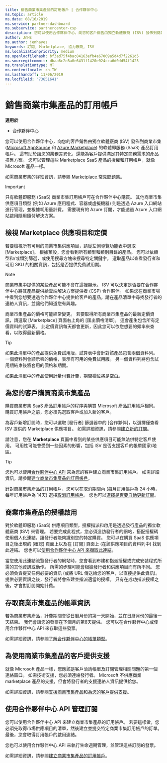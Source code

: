 ```yaml
---
title: 銷售商業市集產品的訂用帳戶 | 合作夥伴中心
ms.topic: article
ms.date: 08/16/2019
ms.service: partner-dashboard
ms.subservice: partnercenter-csp
description: 您可以使用合作夥伴中心，向您的客戶銷售由獨立軟體廠商 (ISV) 發佈到商業市集的軟體即服務 (SaaS) 產品訂用帳戶。
author: JnHs
ms.author: jenhayes
keywords: 訂閱, Marketplace, 協力廠商, ISV
ms.localizationpriority: medium
ms.openlocfilehash: bf3ad75f4bac84163efb4a67009a5d4d7f2261d5
ms.sourcegitcommit: dbaa6c2e8a0e6431f1420e024cca6d0dd54f1425
ms.translationtype: MT
ms.contentlocale: zh-TW
ms.lasthandoff: 11/06/2019
ms.locfileid: "73651641"
---
```

# <a name="sell-subscriptions-to-commercial-marketplace-products"></a>銷售商業市集產品的訂用帳戶

**適用於**

- 合作夥伴中心

您可以使用合作夥伴中心，向您的客戶銷售由獨立軟體廠商 (ISV) 發佈到商業市集 ([Microsoft AppSource](https://appsource.microsoft.com/) 和 [Azure Marketplace](https://azuremarketplace.microsoft.com/)) 的軟體即服務 (SaaS) 產品訂用帳戶。 這有助於讓您的業務差異化，還能為客戶提供滿足其特定商務需求的產品搭售方案。 您可以管理這些 Marketplace SaaS 產品的授權和訂用帳戶，就像 Microsoft 產品一樣。

如需商業市集的詳細資訊，請參閱 [Marketplace 常見問題集](https://docs.microsoft.com/azure/marketplace/marketplace-faq-publisher-guide)。

> [!IMPORTANT]
> 只有軟體即服務 (SaaS) 商業市集訂用帳戶可在合作夥伴中心購買。 其他商業市集供應項目類型 (例如 Azure 應用程式、容器或虛擬機器) 則是透過 Azure 入口網站進行管理，並根據耗用量計費。 需要現有的 Azure 訂閱，才能透過 Azure 入口網站啟用隨用隨付解決方案。

## <a name="view-marketplace-offers-and-pricing"></a>檢視 Marketplace 供應項目和定價

若要檢視所有可用的商業市集供應項目，請從左側導覽功能表中選取 [Marketplace]。 根據預設，您會看到所有類型和類別目錄的產品。 您可以依類型和/或類別篩選，或使用搜尋方塊來搜尋特定關鍵字。 選取產品以查看發行者和可用 SKU 的相關資訊，包括是否提供免費試用期。

> [!NOTE]
> 商業市集中提供的某些產品可能不會在這裡顯示。 ISV 可以決定是否要在合作夥伴中心將其產品提供給雲端解決方案提供者 (CSP) 合作夥伴。 如果您在商業市場中看到您想要透過合作夥伴中心提供給客戶的產品，請在產品清單中尋找發行者的連絡人資訊，並讓他們知道您有興趣。

商業市集產品的價格可能經常變更。 若要取得所有商業市集產品的最新定價資訊，請選取 [Marketplace] 頁面右上角的 [匯出價格清單]。 這會產生包含所有定價資料的試算表。 此定價資訊每天都會更新，因此您可以依您想要的頻率來查看，以取得最新價格。

> [!TIP]
> 如果此清單中的產品提供免費試用版，試算表中會針對該產品包含兩個資料列。 一個資料列會顯示零的價格，表示有可用的免費試用版。 另一個資料列將包含試用期結束後將套用的價格和期間。
>
> 如果此清單中的產品使用[計量付費](https://docs.microsoft.com/azure/marketplace/partner-center-portal/saas-metered-billing)計費，期間欄位將是空白。

## <a name="purchase-commercial-marketplace-products-for-your-customers"></a>為您的客戶購買商業市集產品

購買商業市集 SaaS 產品訂用帳戶的程序與購買 Microsoft 產品訂用帳戶相同。 購買訂用帳戶之前，您必須先選取客戶或加入新的客戶。

為客戶新增訂閱時，您可以選取 [發行者] 篩選器中的 [合作夥伴]，以選擇僅查看 ISV 提供的 Marketplace 供應項目。 如需詳細資訊，請參閱[建立新的訂閱](create-a-new-subscription.md)。

請注意，您在 **Marketplace** 頁面中看到的某些供應項目可能無法供特定客戶使用。 可用性可能會受到一些因素的影響，包括 ISV 是否支援客戶的帳單國家/地區。

> [!TIP]
> 您也可以使用[合作夥伴中心 API](https://docs.microsoft.com/partner-center/develop/) 來為您的客戶建立商業市集訂用帳戶。 如需詳細資訊，請參閱[建立商業市集產品的訂用帳戶](https://docs.microsoft.com/partner-center/develop/create-subscription-azure-marketplace-products)。

針對商業市集產品的訂用帳戶，您可以在取消期間內 (每月訂用帳戶為 24 小時，每年訂用帳戶為 14天) 選擇[取消訂用帳戶](https://docs.microsoft.com/partner-center/create-a-new-subscription#cancel-a-subscription)。 您也可以[選擇是否要自動更新訂閱](https://docs.microsoft.com/partner-center/create-a-new-subscription#choose-whether-to-automatically-renew-an-azure-marketplace-subscription)。

## <a name="license-activation-for-commercial-marketplace-products"></a>商業市集產品的授權啟用

對於軟體即服務 (SaaS) 供應項目類型，授權指派和啟用是透過發行產品的獨立軟體廠商 (ISV) 來管理。 若要完成此程式，您必須造訪發行者的網站，搭配授權碼使用個人化連結，讓發行者能夠識別您的特定購買。 您可以在購買 SaaS 供應項目之後出現的 [確認] 頁面上以及在 [訂閱] 頁面上 (在該供應項目的資料列中) 找到此連結。 您也可以[使用合作夥伴中心 API 來擷取此連結](https://docs.microsoft.com/partner-center/develop/get-activation-link-by-order-line-item)。

當您使用此連結流覽發行者的網站時，您會看到布建和指派授權或完成安裝程式所需的其他資訊或動作。 所需的步驟可能會根據發行者和供應項目而有所不同。 您必須負責提交任何必要的資訊 (或將 URL 傳送給您的客戶，以直接提供此資訊)。 提供必要資訊之後，發行者將會佈建並指派適當的授權。 只有在成功指派授權之後，才會對訂閱開始計費。

## <a name="access-billing-info-for-commercial-marketplace-products"></a>存取商業市集產品的帳單資訊

若為商業市集產品，計費期間會從日曆月份的第一天開始，並在日曆月份的最後一天結束。 我們會讓您的發票在下個月的第8天提供。 您可以在合作夥伴中心或使用合作夥伴中心 API 來存取這些發票。

如需詳細資訊，請參閱[了解合作夥伴中心的帳單類型](https://docs.microsoft.com/partner-center/billing-different-types#billing-for-one-time-and-select-recurring-charges)。

## <a name="provide-support-for-customers-using-commercial-marketplace-products"></a>為使用商業市集產品的客戶提供支援

就像 Microsoft 產品一樣，您應該是客戶洽詢帳單及訂閱管理相關問題的第一個連絡窗口。 如需技術支援，您必須連絡發行者。 Microsoft 不供應商業 marketplace 產品的支援，但會將發行者的支援連絡人資訊提供給您。

如需詳細資訊，請參閱[支援商業市集產品](https://docs.microsoft.com/partner-center/report-problems-on-behalf-of-a-customer#support-for-commercial-marketplace-products)和[為您的客戶提供支援](https://docs.microsoft.com/partner-center/customer-support)。

## <a name="manage-subscriptions-using-partner-center-apis"></a>使用合作夥伴中心 API 管理訂閱

您可以使用合作夥伴中心 API 來建立商業市集產品的訂用帳戶。 若要這樣做，您必須先取得市場供應項目的清單，然後建立並提交特定商業市集訂用帳戶的訂單。 最後，您會取得訂用帳戶的啟用連結。

您也可以使用合作夥伴中心 API 來執行生命週期管理，並管理這些訂閱的發票。

如需詳細資訊，請參閱[建立商業市集產品的訂用帳戶](https://docs.microsoft.com/partner-center/develop/create-subscription-azure-marketplace-products)。